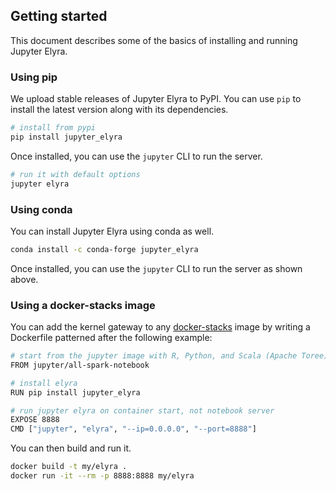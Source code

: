 ## Getting started

This document describes some of the basics of installing and running Jupyter Elyra.

### Using pip

We upload stable releases of Jupyter Elyra to PyPI. You can use `pip` to install the latest version along with its dependencies.

```bash
# install from pypi
pip install jupyter_elyra
```

Once installed, you can use the `jupyter` CLI to run the server.

```bash
# run it with default options
jupyter elyra
```

### Using conda

You can install Jupyter Elyra using conda as well.

```bash
conda install -c conda-forge jupyter_elyra
```

Once installed, you can use the `jupyter` CLI to run the server as shown above.

### Using a docker-stacks image

You can add the kernel gateway to any [docker-stacks](https://github.com/jupyter/docker-stacks) image by writing a Dockerfile patterned after the following example:

```bash
# start from the jupyter image with R, Python, and Scala (Apache Toree) kernels pre-installed
FROM jupyter/all-spark-notebook

# install elyra
RUN pip install jupyter_elyra

# run jupyter elyra on container start, not notebook server
EXPOSE 8888
CMD ["jupyter", "elyra", "--ip=0.0.0.0", "--port=8888"]
```

You can then build and run it.

```bash
docker build -t my/elyra .
docker run -it --rm -p 8888:8888 my/elyra
```
